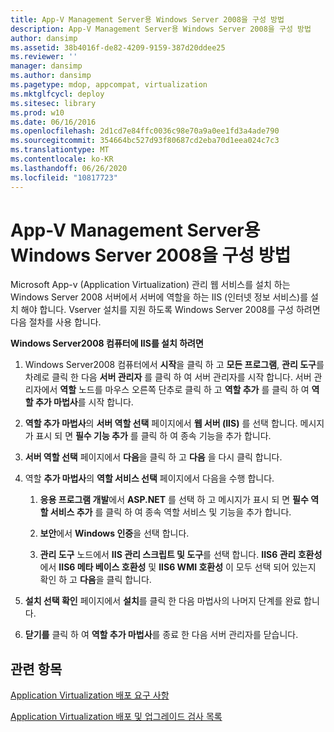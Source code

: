 ```yaml
---
title: App-V Management Server용 Windows Server 2008을 구성 방법
description: App-V Management Server용 Windows Server 2008을 구성 방법
author: dansimp
ms.assetid: 38b4016f-de82-4209-9159-387d20ddee25
ms.reviewer: ''
manager: dansimp
ms.author: dansimp
ms.pagetype: mdop, appcompat, virtualization
ms.mktglfcycl: deploy
ms.sitesec: library
ms.prod: w10
ms.date: 06/16/2016
ms.openlocfilehash: 2d1cd7e84ffc0036c98e70a9a0ee1fd3a4ade790
ms.sourcegitcommit: 354664bc527d93f80687cd2eba70d1eea024c7c3
ms.translationtype: MT
ms.contentlocale: ko-KR
ms.lasthandoff: 06/26/2020
ms.locfileid: "10817723"
---
```

# App-V Management Server용 Windows Server 2008을 구성 방법


Microsoft App-v (Application Virtualization) 관리 웹 서비스를 설치 하는 Windows Server 2008 서버에서 서버에 역할을 하는 IIS (인터넷 정보 서비스)를 설치 해야 합니다. Vserver 설치를 지원 하도록 Windows Server 2008를 구성 하려면 다음 절차를 사용 합니다.

**Windows Server2008 컴퓨터에 IIS를 설치 하려면**

1.  Windows Server2008 컴퓨터에서 **시작**을 클릭 하 고 **모든 프로그램**, **관리 도구**를 차례로 클릭 한 다음 **서버 관리자** 를 클릭 하 여 서버 관리자를 시작 합니다. 서버 관리자에서 **역할** 노드를 마우스 오른쪽 단추로 클릭 하 고 **역할 추가** 를 클릭 하 여 **역할 추가 마법사**를 시작 합니다.

2.  **역할 추가 마법사**의 **서버 역할 선택** 페이지에서 **웹 서버 (IIS)** 를 선택 합니다. 메시지가 표시 되 면 **필수 기능 추가** 를 클릭 하 여 종속 기능을 추가 합니다.

3.  **서버 역할 선택** 페이지에서 **다음**을 클릭 하 고 **다음** 을 다시 클릭 합니다.

4.  역할 **추가 마법사**의 **역할 서비스 선택** 페이지에서 다음을 수행 합니다.

    1.  **응용 프로그램 개발**에서 **ASP.NET** 를 선택 하 고 메시지가 표시 되 면 **필수 역할 서비스 추가** 를 클릭 하 여 종속 역할 서비스 및 기능을 추가 합니다.

    2.  **보안**에서 **Windows 인증**을 선택 합니다.

    3.  **관리 도구** 노드에서 **IIS 관리 스크립트 및 도구**를 선택 합니다. **IIS6 관리 호환성**에서 **IIS6 메타 베이스 호환성** 및 **IIS6 WMI 호환성** 이 모두 선택 되어 있는지 확인 하 고 **다음**을 클릭 합니다.

5.  **설치 선택 확인** 페이지에서 **설치**를 클릭 한 다음 마법사의 나머지 단계를 완료 합니다.

6.  **닫기를** 클릭 하 여 **역할 추가 마법사**를 종료 한 다음 서버 관리자를 닫습니다.

## 관련 항목


[Application Virtualization 배포 요구 사항](application-virtualization-deployment-requirements.md)

[Application Virtualization 배포 및 업그레이드 검사 목록](application-virtualization-deployment-and-upgrade-checklists.md)

 

 





